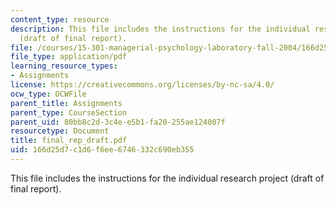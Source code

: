 ```yaml
---
content_type: resource
description: This file includes the instructions for the individual research project
  (draft of final report).
file: /courses/15-301-managerial-psychology-laboratory-fall-2004/166d25d7c1d6f6ee6746332c690eb355_final_rep_draft.pdf
file_type: application/pdf
learning_resource_types:
- Assignments
license: https://creativecommons.org/licenses/by-nc-sa/4.0/
ocw_type: OCWFile
parent_title: Assignments
parent_type: CourseSection
parent_uid: 80bb8c2d-3c4e-e5b1-fa20-255ae124007f
resourcetype: Document
title: final_rep_draft.pdf
uid: 166d25d7-c1d6-f6ee-6746-332c690eb355
---
```

This file includes the instructions for the individual research project (draft of final report).